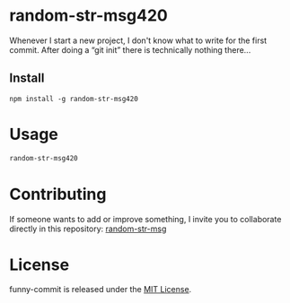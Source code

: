 # random-str-msg420


Whenever I start a new project, I don't know what to write for the first commit. After doing a “git init” there is technically nothing there...

## Install

```npm
npm install -g random-str-msg420
```

# Usage

```bash
random-str-msg420
```

# Contributing

If someone wants to add or improve something, I invite you to collaborate directly in this repository: [random-str-msg](https://github.com/gndx/random-str-msg)

# License

funny-commit is released under the [MIT License](https://opensource.org/licenses/MIT).